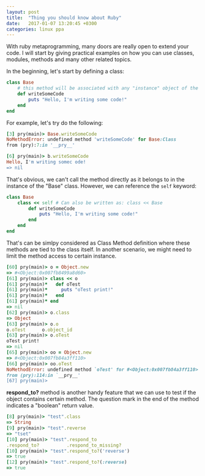 ```yaml
---
layout: post
title:  "Thing you should know about Ruby"
date:   2017-01-07 13:20:45 +0300
categories: linux ppa
---
```


With ruby metaprogramming, many doors are really open to extend your code. I will start by giving practical examples on how you can use classes, modules, methods and many other related topics.

In the beginning, let's start by defining a class:

``` ruby 
class Base
    # this method will be associated with any "instance" object of the "Base" class
    def writeSomeCode
        puts "Hello, I'm writing some code!"
    end
end
```

For example, let's try do the following:

``` ruby
[3] pry(main)> Base.writeSomeCode
NoMethodError: undefined method 'writeSomeCode' for Base:Class
from (pry):7:in '__pry__'

[6] pry(main)> b.writeSomeCode
Hello, I'm writing somec ode!
=> nil

```

That's obvious, we can't call the method directly as it belongs to in the instance of the "Base" class. However, we can reference the `self` keyword:

``` ruby 
class Base
    class << self # Can also be written as: class << Base
        def writeSomeCode
            puts "Hello, I'm writing some code!"
        end
    end
end
```

That's can be simlpy considered as Class Method definition where these methods are tied to the class itself. In another scenario, we might need to limit the method access to certain instance.

``` ruby 
[60] pry(main)> o = Object.new
=> #<Object:0x007fb8499a8d60>
[61] pry(main)> class << o
[61] pry(main)*   def oTest
[61] pry(main)*     puts "oTest print!"
[61] pry(main)*   end  
[61] pry(main)* end  
=> nil
[62] pry(main)> o.class
=> Object
[63] pry(main)> o.o
o.oTest      o.object_id  
[63] pry(main)> o.oTest
oTest print!
=> nil
[65] pry(main)> oo = Object.new
=> #<Object:0x007fb84a3ff110>
[66] pry(main)> oo.oTest
NoMethodError: undefined method `oTest' for #<Object:0x007fb84a3ff110>
from (pry):114:in `__pry__'
[67] pry(main)> 
```

**respond_to?** method is another handy feature that we can use to test if the object contains certain method. The question mark in the end of the method indicates a "boolean" return value.

``` ruby
[8] pry(main)> "test".class
=> String
[9] pry(main)> "test".reverse
=> "tset"
[10] pry(main)> "test".respond_to
.respond_to?          .respond_to_missing?  
[10] pry(main)> "test".respond_to?('reverse')
=> true
[12] pry(main)> "test".respond_to?(:reverse)
=> true
```


